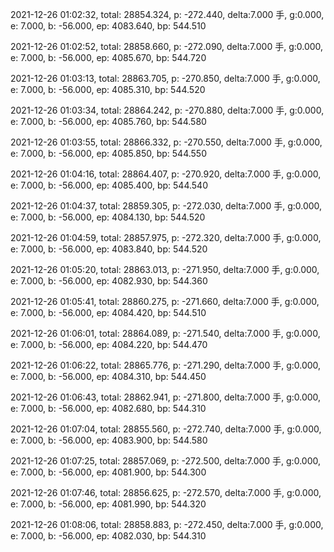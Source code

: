 2021-12-26 01:02:32, total: 28854.324, p: -272.440, delta:7.000 手, g:0.000, e: 7.000, b: -56.000, ep: 4083.640, bp: 544.510

2021-12-26 01:02:52, total: 28858.660, p: -272.090, delta:7.000 手, g:0.000, e: 7.000, b: -56.000, ep: 4085.670, bp: 544.720

2021-12-26 01:03:13, total: 28863.705, p: -270.850, delta:7.000 手, g:0.000, e: 7.000, b: -56.000, ep: 4085.310, bp: 544.520

2021-12-26 01:03:34, total: 28864.242, p: -270.880, delta:7.000 手, g:0.000, e: 7.000, b: -56.000, ep: 4085.760, bp: 544.580

2021-12-26 01:03:55, total: 28866.332, p: -270.550, delta:7.000 手, g:0.000, e: 7.000, b: -56.000, ep: 4085.850, bp: 544.550

2021-12-26 01:04:16, total: 28864.407, p: -270.920, delta:7.000 手, g:0.000, e: 7.000, b: -56.000, ep: 4085.400, bp: 544.540

2021-12-26 01:04:37, total: 28859.305, p: -272.030, delta:7.000 手, g:0.000, e: 7.000, b: -56.000, ep: 4084.130, bp: 544.520

2021-12-26 01:04:59, total: 28857.975, p: -272.320, delta:7.000 手, g:0.000, e: 7.000, b: -56.000, ep: 4083.840, bp: 544.520

2021-12-26 01:05:20, total: 28863.013, p: -271.950, delta:7.000 手, g:0.000, e: 7.000, b: -56.000, ep: 4082.930, bp: 544.360

2021-12-26 01:05:41, total: 28860.275, p: -271.660, delta:7.000 手, g:0.000, e: 7.000, b: -56.000, ep: 4084.420, bp: 544.510

2021-12-26 01:06:01, total: 28864.089, p: -271.540, delta:7.000 手, g:0.000, e: 7.000, b: -56.000, ep: 4084.220, bp: 544.470

2021-12-26 01:06:22, total: 28865.776, p: -271.290, delta:7.000 手, g:0.000, e: 7.000, b: -56.000, ep: 4084.310, bp: 544.450

2021-12-26 01:06:43, total: 28862.941, p: -271.800, delta:7.000 手, g:0.000, e: 7.000, b: -56.000, ep: 4082.680, bp: 544.310

2021-12-26 01:07:04, total: 28855.560, p: -272.740, delta:7.000 手, g:0.000, e: 7.000, b: -56.000, ep: 4083.900, bp: 544.580

2021-12-26 01:07:25, total: 28857.069, p: -272.500, delta:7.000 手, g:0.000, e: 7.000, b: -56.000, ep: 4081.900, bp: 544.300

2021-12-26 01:07:46, total: 28856.625, p: -272.570, delta:7.000 手, g:0.000, e: 7.000, b: -56.000, ep: 4081.990, bp: 544.320

2021-12-26 01:08:06, total: 28858.883, p: -272.450, delta:7.000 手, g:0.000, e: 7.000, b: -56.000, ep: 4082.030, bp: 544.310